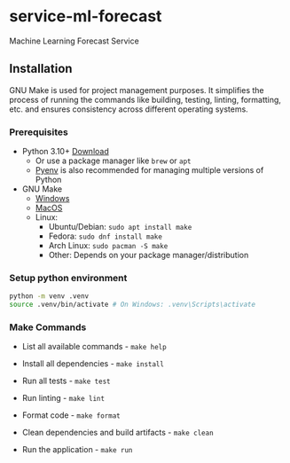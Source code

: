 # service-ml-forecast
Machine Learning Forecast Service

## Installation
GNU Make is used for project management purposes. It simplifies the process of running the commands like building, testing, linting, formatting, etc. and ensures consistency across different operating systems.

### Prerequisites
- Python 3.10+ [Download](https://www.python.org/downloads/)
    - Or use a package manager like `brew` or `apt`
    - [Pyenv](https://github.com/pyenv/pyenv) is also recommended for managing multiple versions of Python
- GNU Make
    - [Windows](https://gnuwin32.sourceforge.net/packages/make.htm)
    - [MacOS](https://formulae.brew.sh/formula/make)
    - Linux:
        - Ubuntu/Debian: `sudo apt install make`
        - Fedora: `sudo dnf install make`
        - Arch Linux: `sudo pacman -S make`
        - Other: Depends on your package manager/distribution

### Setup python environment
```bash
python -m venv .venv
source .venv/bin/activate # On Windows: .venv\Scripts\activate
```

### Make Commands

- List all available commands - `make help`

- Install all dependencies - `make install`

- Run all tests - `make test`

- Run linting - `make lint`

- Format code - `make format`

- Clean dependencies and build artifacts - `make clean`

- Run the application - `make run`

